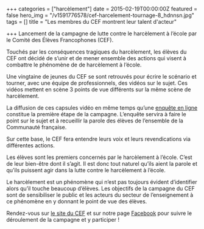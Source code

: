 +++
categories = ["harcèlement"]
date = 2015-02-19T00:00:00Z
featured = false
hero_img = "/v1591776578/cef-harcelement-tournage-8_hdnnsn.jpg"
tags = []
title = "Les membres du CEF montrent leur talent d'acteur"

+++
Lancement de la campagne de lutte contre le harcèlement à l’école par le Comité des Élèves Francophones (CEF).  
  
Touchés par les conséquences tragiques du harcèlement, les élèves du CEF ont décidé de s’unir et de mener ensemble des actions qui visent à combattre le phénomène de de harcèlement à l’école.  
  
Une vingtaine de jeunes du CEF se sont retrouvés pour écrire le scénario et tourner, avec une équipe de professionnels, des vidéos sur le sujet. Ces vidéos mettent en scène 3 points de vue différents sur la même scène de harcèlement.  
  
La diffusion de ces capsules vidéo en même temps qu’une [enquête en ligne](https://docs.google.com/forms/d/16G6Y9CGFIjVZG-XNBksASpvBuNDvw0HE1BB3wjfzFos/viewform?c=0&w=1 "https://docs.google.com/forms/d/16G6Y9CGFIjVZG-XNBksASpvBuNDvw0HE1BB3wjfzFos/viewform?c=0&w=1") constitue la première étape de la campagne. L’enquête servira à faire le point sur le sujet et à recueillir la parole des élèves de l’ensemble de la Communauté française.

Sur cette base, le CEF fera entendre leurs voix et leurs revendications via différentes actions.

Les élèves sont les premiers concernés par le harcèlement à l’école. C’est de leur bien-être dont il s’agit. Il est donc tout naturel qu’ils aient la parole et qu’ils puissent agir dans la lutte contre le harcèlement à l’école.  
  
Le harcèlement est un phénomène qui n’est pas toujours évident d’identifier alors qu’il touche beaucoup d’élèves. Les objectifs de la campagne du CEF sont de sensibiliser le public et les acteurs du secteur de l’enseignement à ce phénomène en y donnant le point de vue des élèves.

Rendez-vous sur [le site du CEF](http://lecef.org/ "lecef.org") et sur notre page [Facebook](http://www.facebook.com/CEFasbl "www.facebook.com/CEFasbl") pour suivre le déroulement de la campagne et y participer !